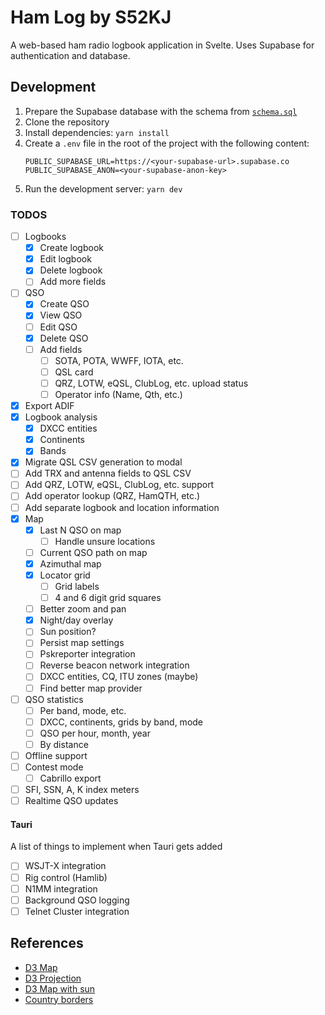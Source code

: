 # Ham Log by S52KJ

A web-based ham radio logbook application in Svelte. Uses Supabase for authentication and database.

## Development

1. Prepare the Supabase database with the schema from [`schema.sql`](supabase/schema.sql)
2. Clone the repository
3. Install dependencies: `yarn install`
4. Create a `.env` file in the root of the project with the following content:
   ```
   PUBLIC_SUPABASE_URL=https://<your-supabase-url>.supabase.co
   PUBLIC_SUPABASE_ANON=<your-supabase-anon-key>
   ```
5. Run the development server: `yarn dev`

### TODOS

- [ ] Logbooks
  - [x] Create logbook
  - [x] Edit logbook
  - [x] Delete logbook
  - [ ] Add more fields
- [ ] QSO
  - [x] Create QSO
  - [x] View QSO
  - [ ] Edit QSO
  - [x] Delete QSO
  - [ ] Add fields
    - [ ] SOTA, POTA, WWFF, IOTA, etc.
    - [ ] QSL card
    - [ ] QRZ, LOTW, eQSL, ClubLog, etc. upload status
    - [ ] Operator info (Name, Qth, etc.)
- [x] Export ADIF
- [x] Logbook analysis
  - [x] DXCC entities
  - [x] Continents
  - [x] Bands
- [x] Migrate QSL CSV generation to modal
- [ ] Add TRX and antenna fields to QSL CSV
- [ ] Add QRZ, LOTW, eQSL, ClubLog, etc. support
- [ ] Add operator lookup (QRZ, HamQTH, etc.)
- [ ] Add separate logbook and location information
- [x] Map
  - [x] Last N QSO on map
    - [ ] Handle unsure locations
  - [ ] Current QSO path on map
  - [x] Azimuthal map
  - [x] Locator grid
    - [ ] Grid labels
    - [ ] 4 and 6 digit grid squares
  - [ ] Better zoom and pan
  - [x] Night/day overlay
  - [ ] Sun position?
  - [ ] Persist map settings
  - [ ] Pskreporter integration
  - [ ] Reverse beacon network integration
  - [ ] DXCC entities, CQ, ITU zones (maybe)
  - [ ] Find better map provider
- [ ] QSO statistics
  - [ ] Per band, mode, etc.
  - [ ] DXCC, continents, grids by band, mode
  - [ ] QSO per hour, month, year
  - [ ] By distance
- [ ] Offline support
- [ ] Contest mode
  - [ ] Cabrillo export
- [ ] SFI, SSN, A, K index meters
- [ ] Realtime QSO updates

#### Tauri

A list of things to implement when Tauri gets added

- [ ] WSJT-X integration
- [ ] Rig control (Hamlib)
- [ ] N1MM integration
- [ ] Background QSO logging
- [ ] Telnet Cluster integration

## References

- [D3 Map](https://d3js.org/d3-geo)
- [D3 Projection](https://d3js.org/d3-geo/projection)
- [D3 Map with sun](https://observablehq.com/@d3/solar-terminator)
- [Country borders](https://github.com/topojson/world-atlas)
